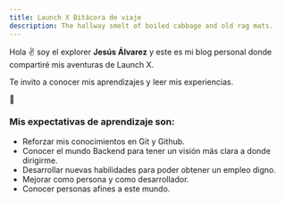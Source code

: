 ```yaml
---
title: Launch X Bitácora de viaje
description: The hallway smelt of boiled cabbage and old rag mats.
---
```


Hola ✌️  soy el explorer **Jesús Álvarez** y este es mi blog personal donde compartiré mis aventuras de Launch X.

Te invito a conocer mis aprendizajes y leer mis experiencias.

🚀

### Mis expectativas de aprendizaje son:  
+ Reforzar mis conocimientos en Git y Github. 
+ Conocer el mundo Backend para tener un visión más clara a donde dirigirme. 
+ Desarrollar nuevas habilidades para poder obtener un empleo digno.
+ Mejorar como persona y como desarrollador.
+ Conocer personas afines a este mundo.

